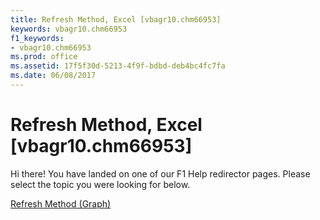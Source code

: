 ```yaml
---
title: Refresh Method, Excel [vbagr10.chm66953]
keywords: vbagr10.chm66953
f1_keywords:
- vbagr10.chm66953
ms.prod: office
ms.assetid: 17f5f30d-5213-4f9f-bdbd-deb4bc4fc7fa
ms.date: 06/08/2017
---
```



# Refresh Method, Excel [vbagr10.chm66953]

Hi there! You have landed on one of our F1 Help redirector pages. Please select the topic you were looking for below.

[Refresh Method (Graph)](http://msdn.microsoft.com/library/6bb2b3ee-413e-ad0d-1b94-770b21c9ebcc%28Office.15%29.aspx)

